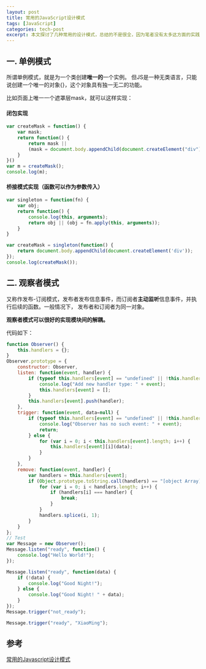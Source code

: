 ```yaml
---
layout: post
title: 常用的JavaScript设计模式
tags: [JavaScript]
categories: tech-post
excerpt: 本文探讨了几种常用的设计模式，总结的不是很全，因为笔者没有太多这方面的实践经验。需要完整版请参考更多资料。
---
```


## 一. 单例模式
所谓单例模式，就是为一个类创建**唯一的**一个实例。
但JS是一种无类语言，只能说创建一个唯一的对象{}，这个对象具有独一无二的功能。

比如页面上唯一一个遮罩层mask，就可以这样实现：

#### 闭包实现

~~~javascript
var createMask = function() {
    var mask;
    return function() {
        return mask || 
        (mask = document.body.appendChild(document.createElement("div")));
    }
}()
var m = createMask();
console.log(m);
~~~

#### 桥接模式实现（函数可以作为参数传入）

~~~javascript
var singleton = function(fn) {
    var obj;
    return function() {
        console.log(this, arguments);
        return obj || (obj = fn.apply(this, arguments));
    }
}

var createMask = singleton(function() {
    return document.body.appendChild(document.createElement('div'));
});
console.log(createMask());
~~~


## 二. 观察者模式
又称作发布-订阅模式，发布者发布信息事件，而订阅者**主动监听**信息事件，并执行后续的函数。一般情况下，
发布者和订阅者为同一对象。

**观察者模式可以很好的实现模块间的解耦。**

代码如下：

~~~javascript
function Observer() {
    this.handlers = {};
}
Observer.prototype = {
    constructor: Observer,
    listen: function(event, handler) {
        if (typeof this.handlers[event] == "undefined" || !this.handlers[event]) {
            console.log("Add new handler type: " + event);
            this.handlers[event] = [];
        }
        this.handlers[event].push(handler);
    },
    trigger: function(event, data=null) {
        if (typeof this.handlers[event] == "undefined" || !this.handlers[event]) {
            console.log("Observer has no such event: " + event);
            return;
        } else {
            for (var i = 0; i < this.handlers[event].length; i++) {
                this.handlers[event][i](data);
            }
        }
    },
    remove: function(event, handler) {
        var handlers = this.handlers[event];
        if (Object.prototype.toString.call(handlers) == "[object Array]") {
            for (var i = 0; i < handlers.length; i++) {
                if (handlers[i] === handler) {
                    break;
                }
            }
            handlers.splice(i, 1);
        }
    }
};
// Test
var Message = new Observer();
Message.listen("ready", function() {
    console.log("Hello World!");
});

Message.listen("ready", function(data) {
    if (!data) {
        console.log("Good Night!");
    } else {
        console.log("Good Night! " + data);
    }
});
Message.trigger("not_ready");

Message.trigger("ready", "XiaoMing");
~~~


## 参考

[常用的Javascript设计模式](http://blog.jobbole.com/29454/)






